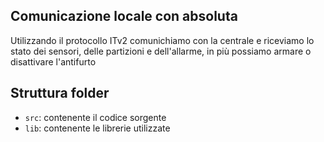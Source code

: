 ## Comunicazione locale con absoluta

Utilizzando il protocollo ITv2 comunichiamo con la centrale e riceviamo lo stato dei sensori, delle partizioni e dell'allarme, in più possiamo armare o disattivare l'antifurto

## Struttura folder

- `src`: contenente il codice sorgente
- `lib`: contenente le librerie utilizzate